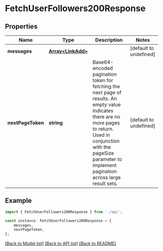 # FetchUserFollowers200Response


## Properties

Name | Type | Description | Notes
------------ | ------------- | ------------- | -------------
**messages** | [**Array&lt;LinkAdd&gt;**](LinkAdd.md) |  | [default to undefined]
**nextPageToken** | **string** | Base64-encoded pagination token for fetching the next page of results. An empty value indicates there are no more pages to return. Used in conjunction with the pageSize parameter to implement pagination across large result sets. | [default to undefined]

## Example

```typescript
import { FetchUserFollowers200Response } from './api';

const instance: FetchUserFollowers200Response = {
    messages,
    nextPageToken,
};
```

[[Back to Model list]](../README.md#documentation-for-models) [[Back to API list]](../README.md#documentation-for-api-endpoints) [[Back to README]](../README.md)
